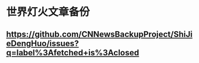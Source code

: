 # 世界灯火文章备份
## https://github.com/CNNewsBackupProject/ShiJieDengHuo/issues?q=label%3Afetched+is%3Aclosed

